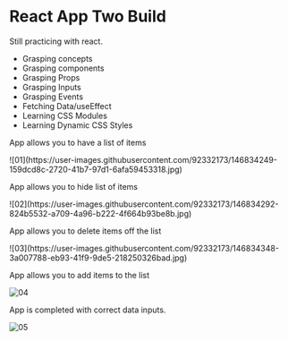 # React App Two Build

Still practicing with react.
- Grasping concepts
- Grasping components
- Grasping Props
- Grasping Inputs
- Grasping Events
- Fetching Data/useEffect
- Learning CSS Modules
- Learning Dynamic CSS Styles

App allows you to have a list of items
<p>
 ![01](https://user-images.githubusercontent.com/92332173/146834249-159dcd8c-2720-41b7-97d1-6afa59453318.jpg)

App allows you to hide list of items
<p>
![02](https://user-images.githubusercontent.com/92332173/146834292-824b5532-a709-4a96-b222-4f664b93be8b.jpg)

App allows you to delete items off the list
  <p>
![03](https://user-images.githubusercontent.com/92332173/146834348-3a007788-eb93-41f9-9de5-218250326bad.jpg)

App allows you to add items to the list
    <p>
![04](https://user-images.githubusercontent.com/92332173/146834406-e2e123ce-5b21-4923-8ea3-af1e3ec6fab4.jpg)

App is completed with correct data inputs.
    <p>
![05](https://user-images.githubusercontent.com/92332173/146834471-afe8f8a9-9c7b-42c3-84b4-63469a67390a.jpg)
      

